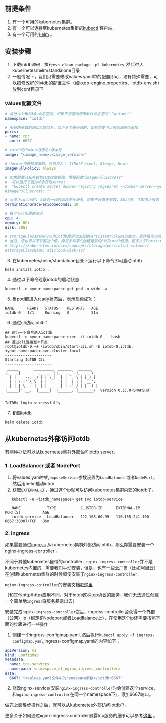 <!--

```
Licensed to the Apache Software Foundation (ASF) under one
or more contributor license agreements.  See the NOTICE file
distributed with this work for additional information
regarding copyright ownership.  The ASF licenses this file
to you under the Apache License, Version 2.0 (the
"License"); you may not use this file except in compliance
with the License.  You may obtain a copy of the License at

    http://www.apache.org/licenses/LICENSE-2.0

Unless required by applicable law or agreed to in writing,
software distributed under the License is distributed on an
"AS IS" BASIS, WITHOUT WARRANTIES OR CONDITIONS OF ANY
KIND, either express or implied.  See the License for the
specific language governing permissions and limitations
under the License.
```

-->

## 前提条件

1. 有一个可用的kubernetes集群。
2. 有一个可以连接至kubernetes集群的[kubectl](https://kubernetes.io/docs/tasks/tools/) 客户端.
3. 有一个可用的[Helm](https://helm.sh/zh/docs/intro/quickstart/) 。

## 安装步骤

1. 下载iotdb源码，执行```mvn clean package -pl kubernetes```, 然后进入kubernetes/helm/standalone目录
2. 一般情况下，我们只需要修改values.yaml中的配置即可，如有特殊需要，可以把修改好的iotdb的配置文件（如iotdb-engine.properties、iotdb-env.sh）放到conf目录下

### values配置文件

```yaml
# 运行iotdb的k8s命名空间，如果不设置将使用默认命名空间："default"
namespace: "iotdb"

# 所有想暴露的端口及端口名，以下三个是必选的，如有需要可以再后面继续追加
ports:
- name: rpc
  port: 6667

# iotdb的docker镜像名:版本号
image: "<image_name>:<image_version>"

# docker镜像拉取策略，可选项为： IfNotPresent, Always, Never
imagePullPolicy: Always

# 如果需要从私有镜像仓库拉取镜像，需要配置"imagePullSecrets"
#  可以运行下面的命令获取secret：
#  "kubectl create secret docker-registry regsecret --docker-server=<your-registry-server> --docker-username=<your-name> --docker-password=<your-pword> --dry-run -o yaml"
#imagePullSecrets: ""

# 当停止iotdb时，会延迟一段时间再停止服务，如果不设置该参数，默认为0，立即停止服务
terminationGracePeriodSeconds: 10

# 每个节点所需的资源
cpu: 4
memory: 8Gi
disk: 20Gi

# storageClassName可以为iotdb提供动态创建PersistentVolume的能力，具体值可以询问您的k8s云服务商
# 当然，您也可以不设置这个值，而是手动事先创建足够的PV供iotdb使用，更多关于PersistentVolume的细节可以参考：
# https://kubernetes.io/docs/concepts/storage/persistent-volumes/
#storageClassName: alicloud-disk-ssd

```

3. 在kubernetes/helm/standalone目录下运行以下命令即可启动iotdb

```shell script
helm install iotdb . 
```

4. 通过以下命令观察iotdb的启动状态

```shell script
kubectl -n <your_namespace> get pod -o wide -w
```

5. 当pod都进入ready状态后，表示启动成功：

```shell script
NAME      READY   STATUS    RESTARTS   AGE
iotdb-0   1/1     Running   0          51m
```

6. 通过cli访问iotdb：

```shell script
## 运行一下命令进入iotdb
kubectl -n <your_namespace> exec -it iotdb-0 -- bash
## 通过cli连接至本节点
root@iotdb-0:~# /iotdb/sbin/start-cli.sh -h iotdb-0.iotdb.<your_namespace>.svc.cluster.local
---------------------
Starting IoTDB Cli
---------------------
 _____       _________  ______   ______
|_   _|     |  _   _  ||_   _ `.|_   _ \
  | |   .--.|_/ | | \_|  | | `. \ | |_) |
  | | / .'`\ \  | |      | |  | | |  __'.
 _| |_| \__. | _| |_    _| |_.' /_| |__) |
|_____|'.__.' |_____|  |______.'|_______/  version 0.13.0-SNAPSHOT


IoTDB> login successfully

```

7. 销毁iotdb

```shell script
helm delete iotdb
```

## 从kubernetes外部访问iotdb

有两种办法可以从kubernetes集群外部访问iotdb server。

### 1. LoadBalancer 或者 NodePort

1. 将values.yaml中的```exposeService```参数设置为```LoadBalancer```或者```NodePort```，然后用helm启动iotdb
2. 获取```EXTERNAL-IP```，通过这个ip就可以访问kubernetes集群内部的iotdb了。

```shell script
   kubectl -n <iotdb_namespace> get svc iotdb-service

   NAME            TYPE           CLUSTER-IP      EXTERNAL-IP      PORT(S)          AGE
   iotdb-service   LoadBalancer   192.168.60.99   110.155.241.100   6667:30007/TCP   86m

```

### 2. Ingress

如果需要通过[ingress](https://kubernetes.io/docs/concepts/services-networking/ingress/) 从kubernetes集群外部访问iotdb，那么你需要安装一个[nginx-ingress-controller](https://kubernetes.io/docs/concepts/services-networking/ingress-controllers/) 。

不同于其他kubernetes自带的controller，```nginx-ingress-controller```并不是kubernetes内置的，需要我们手动安装，但是，也有一些云厂商（比如阿里云）在创建kubernetes集群的时候顺便安装了```nginx-ingress-controller```.

```nginx-ingress-controller```的安装文档戳[这里](https://kubernetes.github.io/ingress-nginx/deploy/) 

（和其他http/https应用不同，对于iotdb这种tcp协议的服务，我们无法通过创建一个简单地```ingress```将服务暴露出去）

安装完成```nginx-ingress-controller```之后，ingress-controller会获得一个外部（公网）ip（绑定在Nodeport或者LoadBalance上），在使用这个ip还需要按照下面的步骤进行一些操作

1. 创建一个ingress-configmap.yaml, 然后执行```kubectl apply -f ingress-configmap.yaml```,ingress-configmap.yaml的内容如下：

```yaml
apiVersion: v1
kind: ConfigMap
metadata:
  name: tcp-services
  namespace: <namespace_of_nginx_ingress_controller>
data:
  6667: "<values.yaml文件中的namespace参数>/iotdb:6667"
```

2. 修改nginx-service(安装```nginx-ingress-controller```时会创建这个service，和```nginx-ingress-controller```在同一个namespace下)，添加6667端口。

做完上面散步操作之后，就可以从kubernetes外部访问iotdb了。

更多关于如何通过nginx-ingress-controller暴露tcp服务的细节可以参考[这里](https://kubernetes.github.io/ingress-nginx/user-guide/exposing-tcp-udp-services/?spm=a2c6h.12873639.0.0.7d515383w4iLp9) 。

